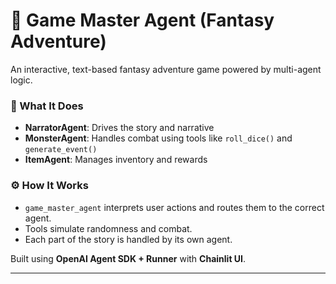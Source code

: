 # 🧙 Game Master Agent (Fantasy Adventure)

An interactive, text-based fantasy adventure game powered by multi-agent logic.

### 🧠 What It Does

- **NarratorAgent**: Drives the story and narrative
- **MonsterAgent**: Handles combat using tools like `roll_dice()` and `generate_event()`
- **ItemAgent**: Manages inventory and rewards

### ⚙️ How It Works

- `game_master_agent` interprets user actions and routes them to the correct agent.
- Tools simulate randomness and combat.
- Each part of the story is handled by its own agent.

Built using **OpenAI Agent SDK + Runner** with **Chainlit UI**.

---

